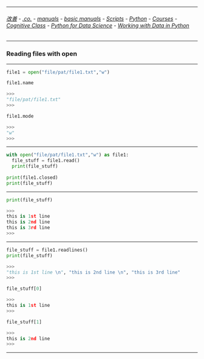 
---

###### [改善](https://github.com/ttltrk/0C/blob/master/README.MD) - [.co.](https://github.com/ttltrk/PRG/blob/master/CODING.MD) - [manuals](https://github.com/ttltrk/PRG/blob/master/MAN.MD) - [basic manuals](https://github.com/ttltrk/PRG/blob/master/MANUALS.MD) - [Scripts](https://github.com/ttltrk/PRG/blob/master/PY/DOC/SC/SC.MD) - [Python](https://github.com/ttltrk/PRG/blob/master/PY/DOC/OPYM/OPYM.MD) - [Courses](https://github.com/ttltrk/PRG/blob/master/PY/DOC/OPYM/13/COURSES.MD) - [Cognitive Class](https://github.com/ttltrk/PRG/blob/master/PY/DOC/OPYM/13/07/CC.MD) - [Python for Data Science](https://github.com/ttltrk/PRG/blob/master/PY/DOC/OPYM/13/07/MAN/MAN.MD) - [Working with Data in Python](https://github.com/ttltrk/PRG/blob/master/PY/DOC/OPYM/13/07/MAN/04/04.MD)

---

### Reading files with open

---

```python
file1 = open("file/pat/file1.txt","w")
```

```python
file1.name

>>>
"file/pat/file1.txt"
>>>
```

```python
file1.mode

>>>
"w"
>>>
```

---

```python
with open("file/pat/file1.txt","w") as file1:
  file_stuff = file1.read()
  print(file_stuff)
  
print(file1.closed)
print(file_stuff)
```

---

```python
print(file_stuff)

>>>
this is 1st line
this is 2nd line
this is 3rd line
>>>
```

---

```python
file_stuff = file1.readlines()
print(file_stuff)

>>>
"this is 1st line \n", "this is 2nd line \n", "this is 3rd line"
>>>

file_stuff[0]

>>>
this is 1st line
>>>

file_stuff[1]

>>>
this is 2nd line
>>>


```

---
